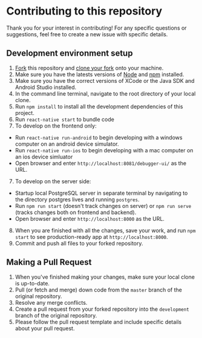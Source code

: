 # Contributing to this repository

Thank you for your interest in contributing!
For any specific questions or suggestions, feel free to create a new issue with specific details.

## Development environment setup
1. [Fork](https://help.github.com/articles/fork-a-repo/) this repository and [clone your fork](https://help.github.com/articles/cloning-a-repository/) onto your machine.
2. Make sure you have the latests versions of [Node](https://nodejs.org/en/) and [npm](https://www.npmjs.com/) installed.
3. Make sure you have the correct versions of XCode or the Java SDK and Android Studio installed.
4. In the command line terminal, navigate to the root directory of your local clone.
4. Run `npm install` to install all the development dependencies of this project.
5. Run `react-native start` to bundle code 
6. To develop on the frontend only:
  * Run `react-native run-android` to begin developing with a windows computer on an android device simulator.
  * Run `react-native run-ios` to begin developing with a mac computer on an ios device simluator
  * Open browser and enter `http://localhost:8081/debugger-ui/` as the URL.
7. To develop on the server side:
  * Startup local PostgreSQL server in separate terminal by navigating to the directory postgres lives and running `postgres`.
  * Run `npm run start` (doesn't track changes on server) or `npm run serve` (tracks changes both on frontend and backend).
  * Open browser and enter `http://localhost:8000` as the URL.
8. When you are finished with all the changes, save your work, and run `npm start` to see production-ready app at `http://localhost:8000`.
9. Commit and push all files to your forked repository.


## Making a Pull Request
1. When you've finished making your changes, make sure your local clone is up-to-date.
2. Pull (or fetch and merge) down code from the `master` branch of the original repository.
3. Resolve any merge conflicts.
4. Create a pull request from your forked repository into the `development` branch of the original repository.
5. Please follow the pull request template and include specific details about your pull request.
